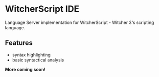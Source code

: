 # WitcherScript IDE

Language Server implementation for WitcherScript - Witcher 3's scripting language.

## Features
- syntax highlighting
- basic syntactical analysis


**More coming soon!**